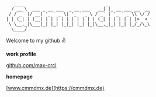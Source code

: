 ```
   ____                               _                
  / __ \  ___ _ __ ___  _ __ ___   __| |_ __ ___ __  __
 / / _` |/ __| '_ ` _ \| '_ ` _ \ / _` | '_ ` _ \\ \/ /
| | (_| | (__| | | | | | | | | | | (_| | | | | | |>  < 
 \ \__,_|\___|_| |_| |_|_| |_| |_|\__,_|_| |_| |_/_/\_\
  \____/                                               
```
Welcome to my github ✌️



**work profile**

[github.com/max-crcl](https://github.com/max-crcl)



**homepage**

[www.cmmdmx.de](https://cmmdmx.de)

